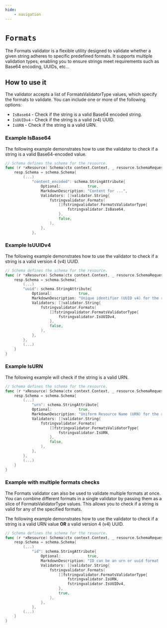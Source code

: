 ```yaml
---
hide:
    - navigation
---
```

# `Formats`

The Formats validator is a flexible utility designed to validate whether a given string adheres to specific predefined formats. It supports multiple validation types, enabling you to ensure strings meet requirements such as Base64 encoding, UUIDs, etc...

## How to use it

The validator accepts a list of FormatsValidatorType values, which specify the formats to validate. You can include one or more of the following options:

* `IsBase64` - Check if the string is a valid Base64 encoded string.
* `IsUUIDv4` - Check if the string is a valid (v4) UUID.
* `IsURN` - Check if the string is a valid URN.

### Example IsBase64

The following example demonstrates how to use the validator to check if a string is a valid Base64-encoded value.

```go
// Schema defines the schema for the resource.
func (r *xResource) Schema(ctx context.Context, _ resource.SchemaRequest, resp *resource.SchemaResponse) {
    resp.Schema = schema.Schema{
        (...)
            "content_encoded": schema.StringAttribute{
                Optional:            true,
                MarkdownDescription: "Content for ...",
                Validators: []validator.String{
                    fstringvalidator.Formats(
                        []fstringvalidator.FormatsValidatorType{
                            fstringvalidator.IsBase64,
                        }, 
                        false,
                    ),
                },
            },
```

### Example IsUUIDv4

The following example demonstrates how to use the validator to check if a string is a valid version 4 (v4) UUID.

```go
// Schema defines the schema for the resource.
func (r *xResource) Schema(ctx context.Context, _ resource.SchemaRequest, resp *resource.SchemaResponse) {  
    resp.Schema = schema.Schema{  
        (...)  
        "uuid": schema.StringAttribute{  
            Optional:            true,  
            MarkdownDescription: "Unique identifier (UUID v4) for the resource.",  
            Validators: []validator.String{  
                fstringvalidator.Formats(  
                    []fstringvalidator.FormatsValidatorType{  
                        fstringvalidator.IsUUIDv4,  
                    }, 
                    false,
                ),
            },
        },
        (...)
    }
}
```

### Example IsURN

The following example will check if the string is a valid URN.

```go
// Schema defines the schema for the resource.
func (r *xResource) Schema(ctx context.Context, _ resource.SchemaRequest, resp *resource.SchemaResponse) {
    resp.Schema = schema.Schema{
        (...)
            "urn": schema.StringAttribute{
            Optional:            true,
            MarkdownDescription: "Uniform Resource Name (URN) for the resource.",
            Validators: []validator.String{
                fstringvalidator.Formats(
                    []fstringvalidator.FormatsValidatorType{
                        fstringvalidator.IsURN,
                    }, 
                    false,
                ),
            },
        },
        (...)
    }
}
```

### Example with multiple formats checks

The Formats validator can also be used to validate multiple formats at once. You can combine different formats in a single validator by passing them as a slice of FormatsValidatorType values. This allows you to check if a string is valid for any of the specified formats.

The following example demonstrates how to use the validator to check if a string is a valid URN value **OR** a valid version 4 (v4) UUID.

```go
// Schema defines the schema for the resource.
func (r *xResource) Schema(ctx context.Context, _ resource.SchemaRequest, resp *resource.SchemaResponse) {
    resp.Schema = schema.Schema{
        (...)
            "id": schema.StringAttribute{
                Optional:            true,
                MarkdownDescription: "ID can be an urn or uuid format ...",
                Validators: []validator.String{
                    fstringvalidator.Formats(
                        []fstringvalidator.FormatsValidatorType{
                            fstringvalidator.IsURN,
                            fstringvalidator.IsUUIDv4,
                        }, 
                        true,
                    ),
                },
            },
        (...)
    }
}
```
